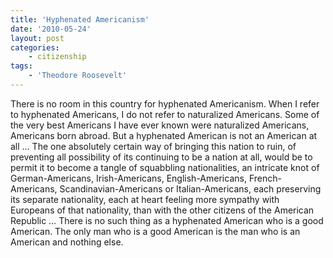 ```yaml
---
title: 'Hyphenated Americanism'
date: '2010-05-24'
layout: post
categories:
    - citizenship
tags:
    - 'Theodore Roosevelt'
---
```


There is no room in this country for hyphenated Americanism. When I refer to hyphenated Americans, I do not refer to naturalized Americans. Some of the very best Americans I have ever known were naturalized Americans, Americans born abroad. But a hyphenated American is not an American at all … The one absolutely certain way of bringing this nation to ruin, of preventing all possibility of its continuing to be a nation at all, would be to permit it to become a tangle of squabbling nationalities, an intricate knot of German-Americans, Irish-Americans, English-Americans, French-Americans, Scandinavian-Americans or Italian-Americans, each preserving its separate nationality, each at heart feeling more sympathy with Europeans of that nationality, than with the other citizens of the American Republic … There is no such thing as a hyphenated American who is a good American. The only man who is a good American is the man who is an American and nothing else.